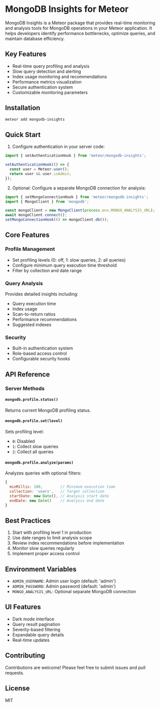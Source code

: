 # MongoDB Insights for Meteor

MongoDB Insights is a Meteor package that provides real-time monitoring and analysis tools for MongoDB operations in your Meteor application. It helps developers identify performance bottlenecks, optimize queries, and maintain database efficiency.

## Key Features

- Real-time query profiling and analysis
- Slow query detection and alerting
- Index usage monitoring and recommendations
- Performance metrics visualization
- Secure authentication system
- Customizable monitoring parameters

## Installation

```bash
meteor add mongodb-insights
```

## Quick Start

1. Configure authentication in your server code:

```javascript
import { setAuthenticationHook } from 'meteor/mongodb-insights';

setAuthenticationHook(() => {
  const user = Meteor.user();
  return user && user.isAdmin;
});
```

2. Optional: Configure a separate MongoDB connection for analysis:

```javascript
import { setMongoConnectionHook } from 'meteor/mongodb-insights';
import { MongoClient } from 'mongodb';

const mongoClient = new MongoClient(process.env.MONGO_ANALYSIS_URL);
await mongoClient.connect();
setMongoConnectionHook(() => mongoClient.db());
```

## Core Features

### Profile Management
- Set profiling levels (0: off, 1: slow queries, 2: all queries)
- Configure minimum query execution time threshold
- Filter by collection and date range

### Query Analysis
Provides detailed insights including:
- Query execution time
- Index usage
- Scan-to-return ratios
- Performance recommendations
- Suggested indexes

### Security
- Built-in authentication system
- Role-based access control
- Configurable security hooks

## API Reference

### Server Methods

#### `mongodb.profile.status()`
Returns current MongoDB profiling status.

#### `mongodb.profile.set(level)`
Sets profiling level:
- `0`: Disabled
- `1`: Collect slow queries
- `2`: Collect all queries

#### `mongodb.profile.analyze(params)`
Analyzes queries with optional filters:

```javascript
{
  minMillis: 100,        // Minimum execution time
  collection: 'users',   // Target collection
  startDate: new Date(), // Analysis start date
  endDate: new Date()    // Analysis end date
}
```

## Best Practices

1. Start with profiling level 1 in production
2. Use date ranges to limit analysis scope
3. Review index recommendations before implementation
4. Monitor slow queries regularly
5. Implement proper access control

## Environment Variables

- `ADMIN_USERNAME`: Admin user login (default: 'admin')
- `ADMIN_PASSWORD`: Admin password (default: 'admin')
- `MONGO_ANALYSIS_URL`: Optional separate MongoDB connection

## UI Features

- Dark mode interface
- Query result pagination
- Severity-based filtering
- Expandable query details
- Real-time updates

## Contributing

Contributions are welcome! Please feel free to submit issues and pull requests.

## License

MIT
